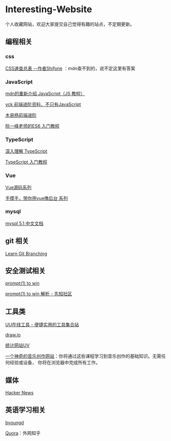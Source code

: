 # Interesting-Website
个人收藏网站，欢迎大家提交自己觉得有趣的站点，不定期更新。



## 编程相关

### css

[CSS速查总表 --作者Shifone](http://css.cuishifeng.cn/flex.html) ：mdn查不到的，说不定这里有答案



### JavaScript

[mdn的重新介绍 JavaScript（JS 教程）](https://developer.mozilla.org/zh-CN/docs/Web/JavaScript/A_re-introduction_to_JavaScript)

[yck 前端进阶资料，不只有JavaScript](https://yuchengkai.cn/)

[木易杨前端进阶](https://muyiy.cn/)

[阮一峰老师的ES6 入门教程](https://es6.ruanyifeng.com/)



### TypeScript

[深入理解 TypeScript](https://jkchao.github.io/typescript-book-chinese/)

[TypeScript 入门教程](https://ts.xcatliu.com/)



### Vue

[Vue源码系列](https://vue-js.com/learn-vue/)

[手摸手，带你用vue撸后台 系列](https://juejin.im/post/6844903476661583880)



### mysql

[mysql 5.1 中文文档](https://www.mysqlzh.com/)



## git 相关

[Learn Git Branching](https://learngitbranching.js.org/?locale=zh_CN)



## 安全测试相关

[prompt(1) to win](http://prompt.ml/)

[prompt(1) to win 解析 - 先知社区](https://xz.aliyun.com/t/4507#toc-17)



## 工具类

[UU在线工具 - 便捷实用的工具集合站](https://uutool.cn/)

[draw.io](https://www.draw.io/)

[统计网站UV](https://s01.flagcounter.com/index.html)

[一个神奇的音乐创作网站](https://learningmusic.ableton.com/zh-Hans/)：你将通过这些课程学习到音乐创作的基础知识。无需任何经验或设备， 你将在浏览器中完成所有工作。



## 媒体

[Hacker News](https://thehackernews.com/)



## 英语学习相关

[byoungd](https://byoungd.gitbook.io/english-level-up-tips/)

[Quora](https://www.quora.com/)：外网知乎